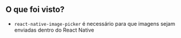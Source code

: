 ## O que foi visto?

- `react-native-image-picker` é necessário para que imagens sejam enviadas dentro do React Native
